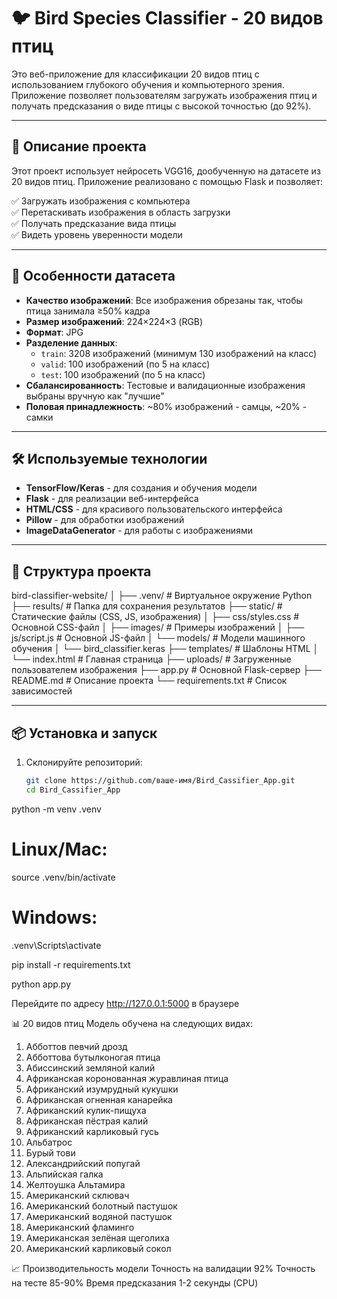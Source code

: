 # 🐦 Bird Species Classifier - 20 видов птиц

Это веб-приложение для классификации 20 видов птиц с использованием глубокого обучения и компьютерного зрения. Приложение позволяет пользователям загружать изображения птиц и получать предсказания о виде птицы с высокой точностью (до 92%).

---

## 📌 Описание проекта

Этот проект использует нейросеть VGG16, дообученную на датасете из 20 видов птиц. Приложение реализовано с помощью Flask и позволяет:

✅ Загружать изображения с компьютера  
✅ Перетаскивать изображения в область загрузки  
✅ Получать предсказание вида птицы  
✅ Видеть уровень уверенности модели  

---

## 🧠 Особенности датасета

- **Качество изображений**: Все изображения обрезаны так, чтобы птица занимала ≥50% кадра  
- **Размер изображений**: 224×224×3 (RGB)  
- **Формат**: JPG  
- **Разделение данных**:
  - `train`: 3208 изображений (минимум 130 изображений на класс)
  - `valid`: 100 изображений (по 5 на класс)
  - `test`: 100 изображений (по 5 на класс)
- **Сбалансированность**: Тестовые и валидационные изображения выбраны вручную как "лучшие"  
- **Половая принадлежность**: ~80% изображений - самцы, ~20% - самки  

---

## 🛠️ Используемые технологии

- **TensorFlow/Keras** - для создания и обучения модели  
- **Flask** - для реализации веб-интерфейса  
- **HTML/CSS** - для красивого пользовательского интерфейса  
- **Pillow** - для обработки изображений  
- **ImageDataGenerator** - для работы с изображениями  

---

## 📁 Структура проекта

bird-classifier-website/
│
├── .venv/ # Виртуальное окружение Python
├── results/ # Папка для сохранения результатов
├── static/ # Статические файлы (CSS, JS, изображения)
│ ├── css/styles.css # Основной CSS-файл
│ ├── images/ # Примеры изображений
│ ├── js/script.js # Основной JS-файл
│ └── models/ # Модели машинного обучения
│ └── bird_classifier.keras
├── templates/ # Шаблоны HTML
│ └── index.html # Главная страница
├── uploads/ # Загруженные пользователем изображения
├── app.py # Основной Flask-сервер
├── README.md # Описание проекта
└── requirements.txt # Список зависимостей


---

## 📦 Установка и запуск

1. Склонируйте репозиторий:
   ```bash
   git clone https://github.com/ваше-имя/Bird_Cassifier_App.git
   cd Bird_Cassifier_App

python -m venv .venv
# Linux/Mac:
source .venv/bin/activate
# Windows:
.venv\Scripts\activate


pip install -r requirements.txt


python app.py


Перейдите по адресу http://127.0.0.1:5000 в браузере


📊 20 видов птиц
Модель обучена на следующих видах:

1. Абботтов певчий дрозд
2. Абботтова бутылконогая птица
3. Абиссинский земляной калий
4. Африканская коронованная журавлиная птица
5. Африканский изумрудный кукушки
6. Африканская огненная канарейка
7. Африканский кулик-пищуха
8. Африканская пёстрая калий
9. Африканский карликовый гусь
10. Альбатрос
11. Бурый тови
12. Александрийский попугай
13. Альпийская галка
14. Желтоушка Альтамира
15. Американский склювач
16. Американский болотный пастушок
17. Американский водяной пастушок
18. Американский фламинго
19. Американская зелёная щеголиха
20. Американский карликовый сокол

📈 Производительность модели
Точность на валидации
92%
Точность на тесте
85-90%
Время предсказания
1-2 секунды (CPU)


